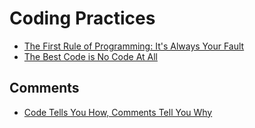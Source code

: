 # Coding Practices

+ [The First Rule of Programming: It's Always Your Fault](https://blog.codinghorror.com/the-first-rule-of-programming-its-always-your-fault/)
+ [The Best Code is No Code At All](https://blog.codinghorror.com/the-best-code-is-no-code-at-all/)


## Comments

+ [Code Tells You How, Comments Tell You Why](https://blog.codinghorror.com/code-tells-you-how-comments-tell-you-why/)
